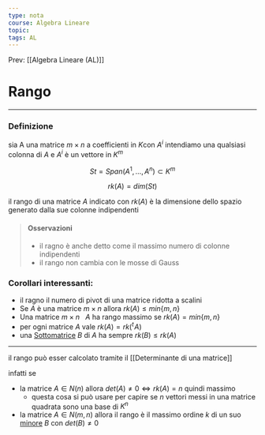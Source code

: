 ```yaml
---
type: nota
course: Algebra Lineare
topic: 
tags: AL
---
```


Prev: [[Algebra Lineare (AL)]]

# Rango
---

### Definizione
sia A una matrice $m \times n$ a coefficienti in $K$con $A^i$ intendiamo una qualsiasi colonna di $A$ e $A^i$ è un vettore in $K^m$

$$
St = Span(A^1,\dots,A^n)\subset K^m
$$

$$
rk(A) = dim(St)
$$

il rango di una matrice $A$ indicato con  $rk(A)$ è la dimensione dello spazio generato dalla sue colonne indipendenti

> #### Osservazioni
>- il ragno è anche detto come il massimo numero di colonne indipendenti
>- il rango non cambia con le mosse di Gauss

### Corollari interessanti:

- il ragno il numero di pivot di una matrice ridotta a scalini
- Se $A$ è una matrice $m \times n$  allora $rk(A) ≤ min\{m, n\}$
- Una matrice  $m \times n\ \ \ A$   ha rango massimo se $rk(A) = min\{m,n\}$
- per ogni matrice $A$  vale $rk(A) =rk({}^t\! A)$
- una [Sottomatrice](obsidian://open?vault=UniPi-Appunti&file=Raccolta%20UniPi%20INF%2FNote%2F1%C2%B0%20Anno%2FAlgebra%20Lineare%20(AL)%2FMatrici%2FSottomatrici) $B$  di $A$ ha sempre $rk(B)≤rk(A)$

---

il rango può esser calcolato tramite il [[Determinante di una matrice]]

infatti se

- la matrice $A \in N(n)$ allora $det(A)\not= 0 \iff rk(A)=n$ quindi massimo
    - questa cosa si può usare per capire se $n$ vettori messi in una matrice quadrata sono una base di $K^n$
- la matrice $A \in N(m,n)$ allora il rango è il massimo ordine $k$ di un suo
[minore](obsidian://open?vault=UniPi-Appunti&file=Minori%20di%20una%20matrice)  $B$ con $det(B)\not= 0$
